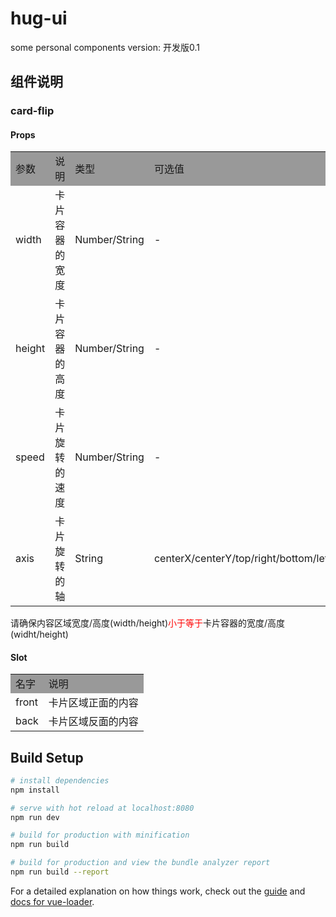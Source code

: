 # hug-ui

some personal components
version: 开发版0.1

## 组件说明
<h3>card-flip</h3>
<h4>Props</h4>
<table>
  <tr bgcolor='#999'>
    <td>参数</td>
    <td>说明</td>
    <td>类型</td>
    <td>可选值</td>
    <td>默认值</td>
  <tr>
  <tr>
    <td>width</td>
    <td>卡片容器的宽度</td>
    <td>Number/String</td>
    <td>-</td>
    <td>0</td>
  <tr>
  <tr>
    <td>height</td>
    <td>卡片容器的高度</td>
    <td>Number/String</td>
    <td>-</td>
    <td>0</td>
  <tr>
  <tr>
    <td>speed</td>
    <td>卡片旋转的速度</td>
    <td>Number/String</td>
    <td>-</td>
    <td>1</td>
  <tr>
  <tr>
    <td>axis</td>
    <td>卡片旋转的轴</td>
    <td>String</td>
    <td>centerX/centerY/top/right/bottom/left</td>
    <td>centerX</td>
  <tr>
</table>
<p>请确保内容区域宽度/高度(width/height)<font color="red">小于等于</font>卡片容器的宽度/高度(widht/height)<p>
<h4>Slot</h4>
<table>
  <tr bgcolor='#999'>
    <td>名字</td>
    <td>说明</td>
  </tr>
  <tr>
    <td>front</td>
    <td>卡片区域正面的内容</td>
  </tr>
  <tr>
    <td>back</td>
    <td>卡片区域反面的内容</td>
  </tr>
</table>

## Build Setup

``` bash
# install dependencies
npm install

# serve with hot reload at localhost:8080
npm run dev

# build for production with minification
npm run build

# build for production and view the bundle analyzer report
npm run build --report
```

For a detailed explanation on how things work, check out the [guide](http://vuejs-templates.github.io/webpack/) and [docs for vue-loader](http://vuejs.github.io/vue-loader).
